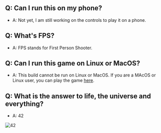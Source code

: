 ## Q: Can I run this on my phone?
- A: Not yet, I am still working on the controls to play it on a phone.

## Q: What's FPS?
- A: FPS stands for First Person Shooter.

## Q: Can I run this game on Linux or MacOS?
- A: This build cannot be run on Linux or MacOS. If you are a MAcOS or Linux user, you can play the game [here](https://play.unity.com/mg/fps/webglbuild-328).

## Q: What is the answer to life, the universe and everything?
- A: 42

![42](https://adidodigital.s3.amazonaws.com/blog%20imagery/42.png)
